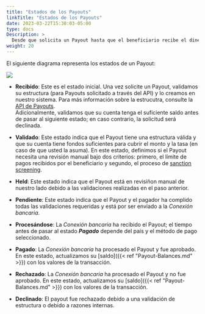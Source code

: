 ```yaml
---
title: "Estados de los Payouts"
linkTitle: "Estados de los Payouts"
date: 2023-03-22T15:30:03-05:00
type: docs
Description: >
  Desde que solicita un Payout hasta que el beneficiario recibe el dinero, el Payout sigue un conjunto de estados. En esta sección, damos una explicación breve de los mismos.
weight: 20
---
```


El siguiente diagrama representa los estados de un Payout:

![](/assets/Payouts/Payouts2_es.png)

* **Recibido**: Este es el estado inicial. Una vez solicite un Payout, validamos su estructura (para Payouts solicitado a través del API) y lo creamos en nuestro sistema. Para más información sobre la estrucutra, consulte la [API de Payouts](../payouts-api.html).<br>Adicionalmente, validamos que su cuenta tenga el suficiente saldo antes de pasar al siguiente estado; en caso contrario, la solicitud será declinada.

* **Validado**: Este estado indica que el Payout tiene una estructura válida y que su cuenta tiene fondos suficientes para cubrir el monto y la tasa (en caso de que usted la asuma). En este estado, definimos si el Payout necesita una revisión manual bajo dos criterios: primero, el límite de pagos recibidos por el beneficiario y segundo, el proceso de [sanction screening](../overview/payout-concepts.html#sanction-screening).

* **Held**: Este estado indica que el Payout está en revisiñon manual de nuestro lado debido a las validaciones realizadas en el paso anterior. <!--El ETC de este estado es de XX días hábiles.-->

* **Pendiente**: Este estado indica que el Payout y el pagador ha complido todas las validaciones requeridas y está por ser enviado a la _Conexión bancaria_.

* **Procesándose**: La _Conexión bancaria_ ha recibido el Payout; el tiempo antes de pasar al estado ***Pagado*** depende del país y el método de pago seleccionado.

* **Pagado**: La _Conexión bancaria_ ha procesado el Payout y fue aprobado. En este estado, actualizamos su [saldo]({{< ref "Payout-Balances.md" >}}) con los valores de la transacción.

* **Rechazado**: La _Conexión bancaria_ ha procesado el Payout y no fue aprobado. En este estado, actualizamos su [saldo]({{< ref "Payout-Balances.md" >}}) con los valores de la transacción.

* **Declinado**: El payout fue rechazado debido a una validación de estructura o debido a razones internas.
